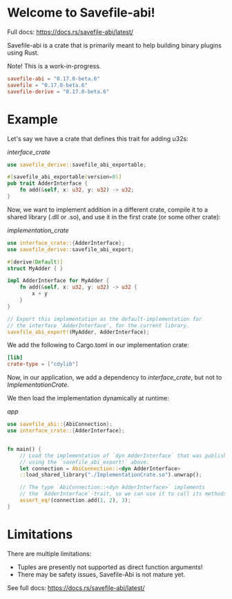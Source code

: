 # Welcome to Savefile-abi!

Full docs: https://docs.rs/savefile-abi/latest/

Savefile-abi is a crate that is primarily meant to help building binary plugins using Rust.

Note! This is a work-in-progress.


```toml
savefile-abi = "0.17.0-beta.6"
savefile = "0.17.0-beta.6"
savefile-derive = "0.17.0-beta.6"
```

# Example

Let's say we have a crate that defines this trait for adding u32s:

*interface_crate*
```rust
use savefile_derive::savefile_abi_exportable;

#[savefile_abi_exportable(version=0)]
pub trait AdderInterface {
    fn add(&self, x: u32, y: u32) -> u32;
}

```

Now, we want to implement addition in a different crate, compile it to a shared library
(.dll or .so), and use it in the first crate (or some other crate):

*implementation_crate*
```rust
use interface_crate::{AdderInterface};
use savefile_derive::savefile_abi_export;

#[derive(Default)]
struct MyAdder { }

impl AdderInterface for MyAdder {
    fn add(&self, x: u32, y: u32) -> u32 {
        x + y
    }
}

// Export this implementation as the default-implementation for
// the interface 'AdderInterface', for the current library.
savefile_abi_export!(MyAdder, AdderInterface);

```

We add the following to Cargo.toml in our implementation crate:

```toml
[lib]
crate-type = ["cdylib"]
```

Now, in our application, we add a dependency to *interface_crate*, but not
to *ImplementationCrate*.

We then load the implementation dynamically at runtime:

*app*

```rust
use savefile_abi::{AbiConnection};
use interface_crate::{AdderInterface};


fn main() {
    // Load the implementation of `dyn AdderInterface` that was published
    // using the `savefile_abi_export!` above.
    let connection = AbiConnection::<dyn AdderInterface>
    ::load_shared_library("./ImplementationCrate.so").unwrap();

    // The type `AbiConnection::<dyn AdderInterface>` implements
    // the `AdderInterface`-trait, so we can use it to call its methods.
    assert_eq!(connection.add(1, 2), 3);
}

```

# Limitations

There are multiple limitations:

 * Tuples are presently not supported as direct function arguments!
 * There may be safety issues, Savefile-Abi is not mature yet.


See full docs: https://docs.rs/savefile-abi/latest/
